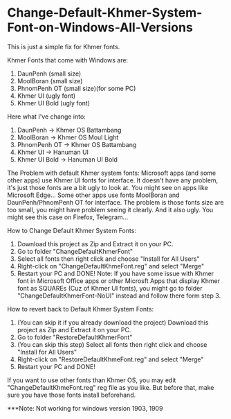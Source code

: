 # Change-Default-Khmer-System-Font-on-Windows-All-Versions
This is just a simple fix for Khmer fonts.

Khmer Fonts that come with Windows are:
1. DaunPenh (small size)
2. MoolBoran (small size)
3. PhnomPenh OT (small size)(for some PC)
4. Khmer UI (ugly font)
5. Khmer UI Bold (ugly font)

Here what I've change into:
1. DaunPenh -> Khmer OS Battambang
2. MoolBoran -> Khmer OS Moul Light
3. PhnomPenh OT -> Khmer OS Battambang
4. Khmer UI -> Hanuman UI
5. Khmer UI Bold -> Hanuman UI Bold

The Problem with default Khmer system fonts:
  Microsoft apps (and some other apps) use Khmer UI fonts for interface. It doesn't have any problem, it's just those fonts are a bit ugly to look at. You might see on apps like Microsoft Edge...
  Some other apps use fonts MoolBoran and DaunPenh/PhnomPenh OT for interface. The problem is those fonts size are too small, you might have problem seeing it clearly. And it also ugly. You might see this case on Firefox, Telegram...
  
How to Change Default Khmer System Fonts:
1. Download this project as Zip and Extract it on your PC.
2. Go to folder "ChangeDefaultKhmerFont"
3. Select all fonts then right click and choose "Install for All Users"
4. Right-click on "ChangeDefaultKhmeFont.reg" and select "Merge"
5. Restart your PC and DONE!
Note: If you have some issue with Khmer font in Microsoft Office apps or other Microsft Apps that display Khmer font as SQUAREs (Cuz of Khmer UI fonts), you might go to folder "ChangeDefaultKhmerFont-NoUI" instead and follow there form step 3.

How to revert back to Default Khmer System Fonts:
1. (You can skip it if you already download the project) Download this project as Zip and Extract it on your PC.
2. Go to folder "RestoreDefaultKhmerFont"
3. (You can skip this step) Select all fonts then right click and choose "Install for All Users"
4. Right-click on "RestoreDefaultKhmeFont.reg" and select "Merge"
5. Restart your PC and DONE!

If you want to use other fonts than Khmer OS, you may edit "ChangeDefaultKhmeFont.reg" reg file as you like. But before that, make sure you have those fonts install beforehand.

***Note: Not working for windows version 1903, 1909
